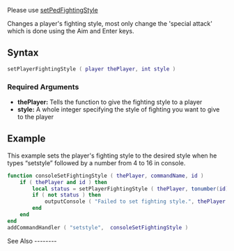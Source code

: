 Please use [setPedFightingStyle](/setPedFightingStyle.md "wikilink")

Changes a player's fighting style, most only change the 'special attack' which is done using the Aim and Enter keys.

Syntax
------

``` lua
setPlayerFightingStyle ( player thePlayer, int style ) 
```

### Required Arguments

-   **thePlayer:** Tells the function to give the fighting style to a player
-   **style:** A whole integer specifying the style of fighting you want to give to the player

Example
-------

<section name="Server" class="server" show="true">
This example sets the player's fighting style to the desired style when he types “setstyle” followed by a number from 4 to 16 in console.

``` lua
function consoleSetFightingStyle ( thePlayer, commandName, id )
    if ( thePlayer and id ) then                                                 -- If player and ID are specified
        local status = setPlayerFightingStyle ( thePlayer, tonumber(id) )    -- set the fighting style
        if ( not status ) then                                               -- if that failed
            outputConsole ( "Failed to set fighting style.", thePlayer ) -- show a message
        end
    end
end
addCommandHandler ( "setstyle",  consoleSetFightingStyle )
```

</section>
See Also
--------
